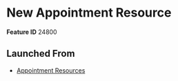 # New Appointment Resource

**Feature ID** 24800

## Launched From

- [Appointment Resources](Appointment%20Resources.md)











































































